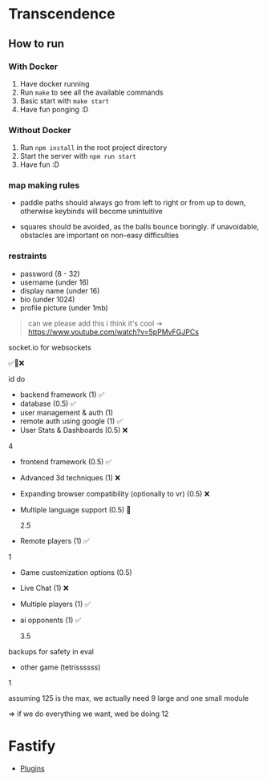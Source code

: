 # Transcendence

## How to run

### With Docker

1. Have docker running
2. Run `make` to see all the available commands
3. Basic start with `make start`
4. Have fun ponging :D

### Without Docker

1. Run `npm install` in the root project directory
2. Start the server with `npm run start`
3. Have fun :D

### map making rules

-   paddle paths should always go from left to right or from up to down, otherwise keybinds will become unintuitive

-   squares should be avoided, as the balls bounce boringly. if unavoidable, obstacles are important on non-easy difficulties

### restraints

-   password (8 - 32)
-   username (under 16)
-   display name (under 16)
-   bio (under 1024)
-   profile picture (under 1mb)

> can we please add this i think it's cool -> https://www.youtube.com/watch?v=5pPMvFGJPCs

socket.io for websockets

✅🔁❌

id do

-   backend framework (1) ✅
-   database (0.5) ✅
-   user management & auth (1)
-   remote auth using google (1) ✅
-   User Stats & Dashboards (0.5) ❌

4

-   frontend framework (0.5) ✅
-   Advanced 3d techniques (1) ❌
-   Expanding browser compatibility (optionally to vr) (0.5) ❌
-   Multiple language support (0.5) 🔁

    2.5

-   Remote players (1) ✅

1

-   Game customization options (0.5)
-   Live Chat (1) ❌
-   Multiple players (1) ✅
-   ai opponents (1) ✅

    3.5

backups for safety in eval

-   other game (tetrissssss)

1

assuming 125 is the max, we actually need 9 large and one small module

=> if we do everything we want, wed be doing 12

# Fastify

-   [Plugins](https://fastify.dev/ecosystem/)
